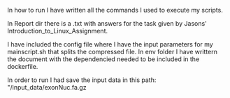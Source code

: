 In how to run I have written all the commands I used to execute my scripts.

In Report dir there is a .txt with answers for the task given by Jasons' Introduction_to_Linux_Assignment. 

I have included the config file where I have the input parameters for my mainscript.sh that splits the compressed file. 
In env folder I have writtern the document with the dependencied needed to be included in the dockerfile.

In order to run I had save the input data in this path: "<pwd>/input_data/exonNuc.fa.gz
